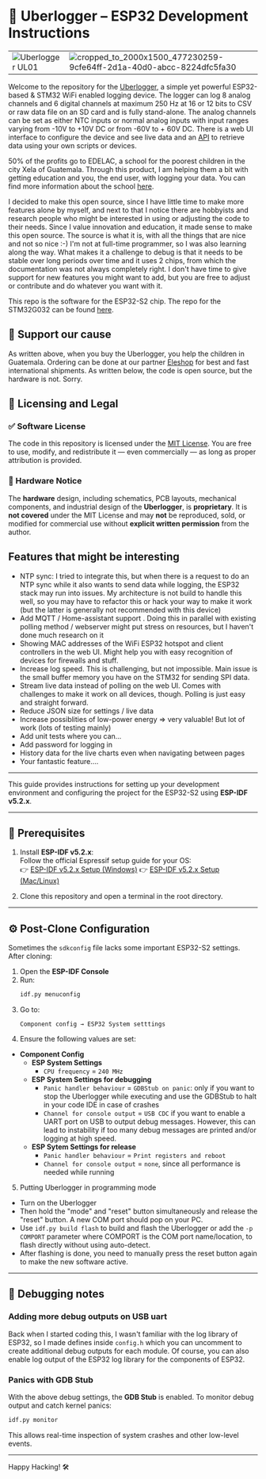 # 🧠 Uberlogger – ESP32 Development Instructions

| | |
|---|---|
| ![Uberlogger UL01](https://github.com/user-attachments/assets/0152f741-67ca-4d7e-8d23-f9b1f567e315) | ![cropped_to_2000x1500_477230259-9cfe64ff-2d1a-40d0-abcc-8224dfc5fa30](https://github.com/user-attachments/assets/6eb20049-7d64-4672-af0b-c1cea997191f)|


Welcome to the repository for the [Uberlogger](https://www.uberlogger.com), a simple yet powerful ESP32-based & STM32 WiFi enabled logging device. The logger can log 8 analog channels and 6 digital channels at maximum 250 Hz at 16 or 12 bits to CSV or raw data file on an SD card and is fully stand-alone. The analog channels can be set as either NTC inputs or normal analog inputs with input ranges varying from -10V to +10V DC or from -60V to + 60V DC. There is a web UI interface to configure the device and see live data and an [API](https://docs.uberlogger.com/api) to retrieve data using your own scripts or devices.

50% of the profits go to EDELAC, a school for the poorest children in the city Xela of Guatemala. Through this product, I am helping them a bit with getting education and you, the end user, with logging your data. You can find more information about the school [here](https://edelac.org/).

I decided to make this open source, since I have little time to make more features alone by myself, and next to that I notice there are hobbyists and research people who might be interested in using or adjusting the code to their needs. Since I value innovation and education, it made sense to make this open source. The source is what it is, with all the things that are nice and not so nice :-) I'm not at full-time programmer, so I was also learning along the way. What makes it a challenge to debug is that it needs to be stable over long periods over time and it uses 2 chips, from which the documentation was not always completely right. I don't have time to give support for new features you might want to add, but you are free to adjust or contribute and do whatever you want with it.

This repo is the software for the ESP32-S2 chip. The repo for the STM32G032 can be found [here](https://github.com/paulusTecnion/uberlogger-stm32).

## 💖 Support our cause

As written above, when you buy the Uberlogger, you help the children in Guatemala. Ordering can be done at our partner [Eleshop](https://eleshop.eu/uberloggerul01.html) for best and fast international shipments. As written below, the code is open source, but the hardware is not. Sorry.

## 📄 Licensing and Legal

### ✅ Software License

The code in this repository is licensed under the [MIT License](LICENSE). You are free to use, modify, and redistribute it — even commercially — as long as proper attribution is provided.

### 🚫 Hardware Notice

The **hardware** design, including schematics, PCB layouts, mechanical components, and industrial design of the **Uberlogger**, is **proprietary**. It is **not covered** under the MIT License and may **not** be reproduced, sold, or modified for commercial use without **explicit written permission** from the author.

## Features that might be interesting

- NTP sync: I tried to integrate this, but when there is a request to do an NTP sync while it also wants to send data while logging, the ESP32 stack may run into issues. My architecture is not build to handle this well, so you may have to refactor this or hack your way to make it work (but the latter is generally not recommended with this device)
- Add MQTT / Home-assistant support . Doing this in parallel with existing polling method / webserver might put stress on resources, but I haven't done much research on it
- Showing MAC addresses of the WiFi ESP32 hotspot and client controllers in the web UI. Might help you with easy recognition of devices for firewalls and stuff.
- Increase log speed. This is challenging, but not impossible. Main issue is the small buffer memory you have on the STM32 for sending SPI data.
- Stream live data instead of polling on the web UI. Comes with challenges to make it work on all devices, though. Polling is just easy and straight forward.
- Reduce JSON size for settings / live data
- Increase possiblities of low-power energy => very valuable! But lot of work (lots of testing mainly)
- Add unit tests where you can...
- Add password for logging in
- History data for the live charts even when navigating between pages
- Your fantastic feature....

---

This guide provides instructions for setting up your development environment and configuring the project for the ESP32-S2 using **ESP-IDF v5.2.x**.

---

## 🚀 Prerequisites

1. Install **ESP-IDF v5.2.x**:  
   Follow the official Espressif setup guide for your OS:  
   👉 [ESP-IDF v5.2.x Setup (Windows)](https://docs.espressif.com/projects/esp-idf/en/release-v5.2/esp32/get-started/windows-setup.html)
   👉 [ESP-IDF v5.2.x Setup (Mac/Linux)](https://docs.espressif.com/projects/esp-idf/en/release-v5.2/esp32/get-started/linux-macos-setup.html)

2. Clone this repository and open a terminal in the root directory.

---

## ⚙️ Post-Clone Configuration

Sometimes the `sdkconfig` file lacks some important ESP32-S2 settings. After cloning:

1. Open the **ESP-IDF Console**
2. Run:
   ```bash
   idf.py menuconfig
   ```
3. Go to:
   ```
   Component config → ESP32 System setttings
   ```
4. Ensure the following values are set:

- **Component Config**
  - **ESP System Settings**
    - `CPU frequency` = `240 MHz`
  - **ESP System Settings for debugging**
    - `Panic handler behaviour` = `GDBStub on panic`: only if you want to stop the Uberlogger while executing and use the GDBStub to halt in your code IDE in case of crashes
    - `Channel for console output` = `USB CDC` if you want to enable a UART port on USB to output debug messages. However, this can lead to instability if too many debug messages are printed and/or logging at high speed.
  - **ESP Sytem Settings for release**
    - `Panic handler behaviour` = `Print registers and reboot`
    - `Channel for console output` = `none`, since all performance is needed while running

5. Putting Uberlogger in programming mode

- Turn on the Uberlogger
- Then hold the "mode" and "reset" button simultaneously and release the "reset" button. A new COM port should pop on your PC.
- Use `idf.py build flash` to build and flash the Uberlogger or add the `-p COMPORT` parameter where COMPORT is the COM port name/location, to flash directly without using auto-detect.
- After flashing is done, you need to manually press the reset button again to make the new software active. 

---

## 🐞 Debugging notes

### Adding more debug outputs on USB uart

Back when I started coding this, I wasn't familiar with the log library of ESP32, so I made defines inside `config.h` which you can uncomment to create additional debug outputs for each module. Of course, you can also enable log output of the ESP32 log library for the components of ESP32.

### Panics with GDB Stub

With the above debug settings, the **GDB Stub** is enabled. To monitor debug output and catch kernel panics:

```bash
idf.py monitor
```

This allows real-time inspection of system crashes and other low-level events.

---

Happy Hacking! 🛠️
